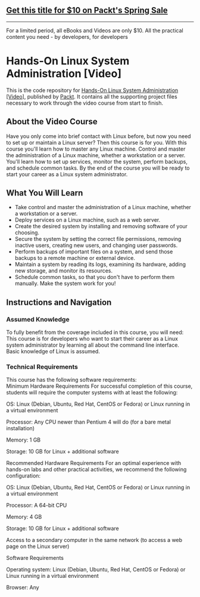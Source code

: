 ## [Get this title for $10 on Packt's Spring Sale](https://www.packt.com/V10680?utm_source=github&utm_medium=packt-github-repo&utm_campaign=spring_10_dollar_2022)
-----
For a limited period, all eBooks and Videos are only $10. All the practical content you need \- by developers, for developers

# Hands-On Linux System Administration [Video]
This is the code repository for [Hands-On Linux System Administration [Video]](https://www.packtpub.com/virtualization-and-cloud/hands-linux-system-administration-video), published by [Packt](https://www.packtpub.com/?utm_source=github). It contains all the supporting project files necessary to work through the video course from start to finish.
## About the Video Course
Have you only come into brief contact with Linux before, but now you need to set up or maintain a Linux server? Then this course is for you.
With this course you'll learn how to master any Linux machine. Control and master the administration of a Linux machine, whether a workstation or a server. You'll learn how to set up services, monitor the system, perform backups, and schedule common tasks.
By the end of the course you will be ready to start your career as a Linux system administrator.

<H2>What You Will Learn</H2>
<DIV class=book-info-will-learn-text>
<UL>
<LI>Take control and master the administration of a Linux machine, whether a workstation or a server.
<LI>Deploy services on a Linux machine, such as a web server.
<LI>Create the desired system by installing and removing software of your choosing.
<LI>Secure the system by setting the correct file permissions, removing inactive users, creating new users, and changing user passwords.
<LI>Perform backups of important files on a system, and send those backups to a remote machine or external device.
<LI>Maintain a system by reading its logs, examining its hardware, adding new storage, and monitor its resources.
<LI>Schedule common tasks, so that you don't have to perform them manually. Make the system work for you! </LI></UL></DIV>

## Instructions and Navigation
### Assumed Knowledge
To fully benefit from the coverage included in this course, you will need:<br/>
This course is for developers who want to start their career as a Linux system administrator by learning all about the command line interface. Basic knowledge of Linux is assumed.
### Technical Requirements
This course has the following software requirements:<br/>
Minimum Hardware Requirements
For successful completion of this course, students will require the computer systems with at least the following:

OS: Linux (Debian, Ubuntu, Red Hat, CentOS or Fedora) or Linux running in a virtual environment

Processor: Any CPU newer than Pentium 4 will do (for a bare metal installation)

Memory: 1 GB

Storage: 10 GB for Linux + additional software

Recommended Hardware Requirements
For an optimal experience with hands-on labs and other practical activities, we recommend the following configuration:

OS: Linux (Debian, Ubuntu, Red Hat, CentOS or Fedora) or Linux running in a virtual environment

Processor: A 64-bit CPU

Memory: 4 GB

Storage: 10 GB for Linux + additional software

Access to a secondary computer in the same network (to access a web page on the Linux server)

Software Requirements

Operating system: Linux (Debian, Ubuntu, Red Hat, CentOS or Fedora) or Linux running in a virtual environment

Browser: Any



